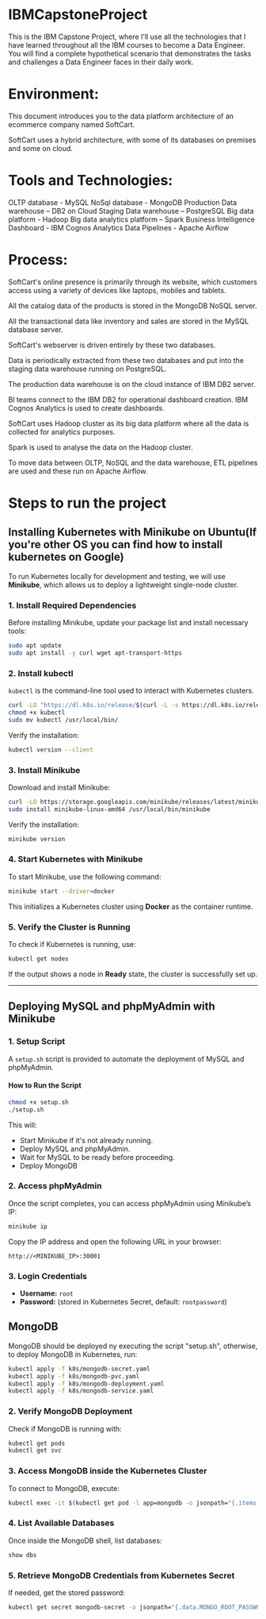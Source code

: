 # IBMCapstoneProject
This is the IBM Capstone Project, where I'll use all the technologies that I have learned throughout all the IBM courses to become a Data Engineer. You will find a complete hypothetical scenario that demonstrates the tasks and challenges a Data Engineer faces in their daily work.

# Environment:
This document introduces you to the data platform architecture of an ecommerce company named SoftCart.

SoftCart uses a hybrid architecture, with some of its databases on premises and some on cloud.

# Tools and Technologies:
OLTP database - MySQL
NoSql database - MongoDB
Production Data warehouse – DB2 on Cloud
Staging Data warehouse – PostgreSQL
Big data platform - Hadoop
Big data analytics platform – Spark
Business Intelligence Dashboard - IBM Cognos Analytics
Data Pipelines - Apache Airflow

# Process:
SoftCart's online presence is primarily through its website, which customers access using a variety of devices like laptops, mobiles and tablets.

All the catalog data of the products is stored in the MongoDB NoSQL server.

All the transactional data like inventory and sales are stored in the MySQL database server.

SoftCart's webserver is driven entirely by these two databases.

Data is periodically extracted from these two databases and put into the staging data warehouse running on PostgreSQL.

The production data warehouse is on the cloud instance of IBM DB2 server.

BI teams connect to the IBM DB2 for operational dashboard creation. IBM Cognos Analytics is used to create dashboards.

SoftCart uses Hadoop cluster as its big data platform where all the data is collected for analytics purposes.

Spark is used to analyse the data on the Hadoop cluster.

To move data between OLTP, NoSQL and the data warehouse, ETL pipelines are used and these run on Apache Airflow.

# Steps to run the project

## Installing Kubernetes with Minikube on Ubuntu(If you're other OS you can find how to install kubernetes on Google)
To run Kubernetes locally for development and testing, we will use **Minikube**, which allows us to deploy a lightweight single-node cluster.

### **1. Install Required Dependencies**
Before installing Minikube, update your package list and install necessary tools:

```bash
sudo apt update
sudo apt install -y curl wget apt-transport-https
```

### **2. Install kubectl**
`kubectl` is the command-line tool used to interact with Kubernetes clusters.

```bash
curl -LO "https://dl.k8s.io/release/$(curl -L -s https://dl.k8s.io/release/stable.txt)/bin/linux/amd64/kubectl"
chmod +x kubectl
sudo mv kubectl /usr/local/bin/
```

Verify the installation:
```bash
kubectl version --client
```

### **3. Install Minikube**
Download and install Minikube:

```bash
curl -LO https://storage.googleapis.com/minikube/releases/latest/minikube-linux-amd64
sudo install minikube-linux-amd64 /usr/local/bin/minikube
```

Verify the installation:
```bash
minikube version
```

### **4. Start Kubernetes with Minikube**
To start Minikube, use the following command:

```bash
minikube start --driver=docker
```

This initializes a Kubernetes cluster using **Docker** as the container runtime.

### **5. Verify the Cluster is Running**
To check if Kubernetes is running, use:

```bash
kubectl get nodes
```

If the output shows a node in **Ready** state, the cluster is successfully set up.

---

## **Deploying MySQL and phpMyAdmin with Minikube**

### **1. Setup Script**
A `setup.sh` script is provided to automate the deployment of MySQL and phpMyAdmin.

#### **How to Run the Script**
```bash
chmod +x setup.sh
./setup.sh
```
This will:
- Start Minikube if it's not already running.
- Deploy MySQL and phpMyAdmin.
- Wait for MySQL to be ready before proceeding.
- Deploy MongoDB

### **2. Access phpMyAdmin**
Once the script completes, you can access phpMyAdmin using Minikube’s IP:

```bash
minikube ip
```
Copy the IP address and open the following URL in your browser:

```
http://<MINIKUBE_IP>:30001
```

### **3. Login Credentials**
- **Username:** `root`
- **Password:** (stored in Kubernetes Secret, default: `rootpassword`)

## MongoDB
MongoDB should be deployed ny executing the script "setup.sh", otherwise, to deploy MongoDB in Kubernetes, run:

```bash
kubectl apply -f k8s/mongodb-secret.yaml
kubectl apply -f k8s/mongodb-pvc.yaml
kubectl apply -f k8s/mongodb-deployment.yaml
kubectl apply -f k8s/mongodb-service.yaml
```

### **2. Verify MongoDB Deployment**
Check if MongoDB is running with:
```bash
kubectl get pods
kubectl get svc
```

### **3. Access MongoDB inside the Kubernetes Cluster**
To connect to MongoDB, execute:
```bash
kubectl exec -it $(kubectl get pod -l app=mongodb -o jsonpath="{.items[0].metadata.name}") -- mongosh -u mongoadmin -p securepass --authenticationDatabase admin
```

### **4. List Available Databases**
Once inside the MongoDB shell, list databases:
```javascript
show dbs
```

### **5. Retrieve MongoDB Credentials from Kubernetes Secret**
If needed, get the stored password:
```bash
kubectl get secret mongodb-secret -o jsonpath="{.data.MONGO_ROOT_PASSWORD}" | base64 --decode
